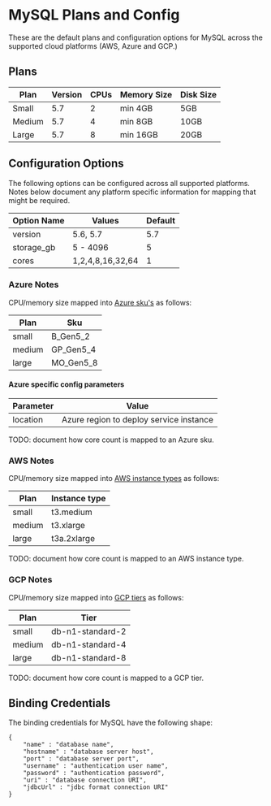 # MySQL Plans and Config
These are the default plans and configuration options for MySQL across the supported cloud platforms (AWS, Azure and GCP.)

## Plans

| Plan | Version | CPUs | Memory Size | Disk Size |
|------|---------|------|-------------|-----------|
|Small | 5.7     | 2    | min 4GB     | 5GB       |
|Medium| 5.7     | 4    | min 8GB     | 10GB      |
|Large | 5.7     | 8    | min 16GB    | 20GB      |

## Configuration Options

The following options can be configured across all supported platforms. Notes below document any platform specific information for mapping that might be required.

| Option Name | Values | Default |
|-------------|--------|---------|
| version     | 5.6, 5.7| 5.7    |
| storage_gb  | 5 - 4096| 5      |
| cores       | 1,2,4,8,16,32,64 | 1      |

### Azure Notes
CPU/memory size mapped into [Azure sku's](https://docs.microsoft.com/en-us/azure/sql-database/sql-database-vcore-resource-limits-single-databases) as follows:

| Plan  | Sku      |
|-------|----------|
| small | B_Gen5_2 |
| medium | GP_Gen5_4 |
| large | MO_Gen5_8 |

#### Azure specific config parameters

| Parameter | Value |
|-----------|--------|
| location  | Azure region to deploy service instance |

TODO: document how core count is mapped to an Azure sku.

### AWS Notes
CPU/memory size mapped into [AWS instance types](https://aws.amazon.com/ec2/instance-types/) as follows:

| Plan  | Instance type |
|-------|----------|
| small | t3.medium |
| medium | t3.xlarge |
| large | t3a.2xlarge |

TODO: document how core count is mapped to an AWS instance type.

### GCP Notes
CPU/memory size mapped into [GCP tiers](https://cloud.google.com/sql/pricing#2nd-gen-pricing) as follows:

| Plan  | Tier     |
|-------|----------|
| small | db-n1-standard-2 |
| medium | db-n1-standard-4 |
| large | db-n1-standard-8 |

TODO: document how core count is mapped to a GCP tier.

## Binding Credentials

The binding credentials for MySQL have the following shape:

```
{
    "name" : "database name",
    "hostname" : "database server host",
    "port" : "database server port",
    "username" : "authentication user name",
    "password" : "authentication password",
    "uri" : "database connection URI",
    "jdbcUrl" : "jdbc format connection URI"
}
```
